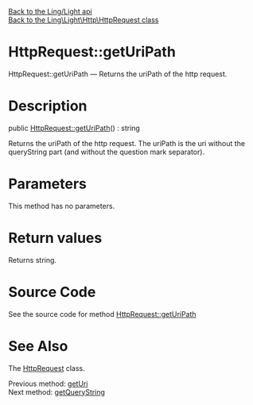 [Back to the Ling/Light api](https://github.com/lingtalfi/Light/blob/master/doc/api/Ling/Light.md)<br>
[Back to the Ling\Light\Http\HttpRequest class](https://github.com/lingtalfi/Light/blob/master/doc/api/Ling/Light/Http/HttpRequest.md)


HttpRequest::getUriPath
================



HttpRequest::getUriPath — Returns the uriPath of the http request.




Description
================


public [HttpRequest::getUriPath](https://github.com/lingtalfi/Light/blob/master/doc/api/Ling/Light/Http/HttpRequest/getUriPath.md)() : string




Returns the uriPath of the http request.
The uriPath is the uri without the queryString part (and without the question mark
separator).




Parameters
================

This method has no parameters.


Return values
================

Returns string.








Source Code
===========
See the source code for method [HttpRequest::getUriPath](https://github.com/lingtalfi/Light/blob/master/Http/HttpRequest.php#L233-L236)


See Also
================

The [HttpRequest](https://github.com/lingtalfi/Light/blob/master/doc/api/Ling/Light/Http/HttpRequest.md) class.

Previous method: [getUri](https://github.com/lingtalfi/Light/blob/master/doc/api/Ling/Light/Http/HttpRequest/getUri.md)<br>Next method: [getQueryString](https://github.com/lingtalfi/Light/blob/master/doc/api/Ling/Light/Http/HttpRequest/getQueryString.md)<br>

